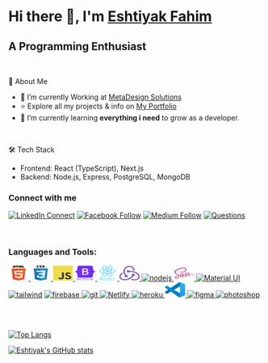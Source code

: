 # Hi there 👋, I'm [Eshtiyak Fahim](https://eshtiyak-fahim.online/)
## A Programming Enthusiast

<br/>

🚀 About Me
* 🔭 I’m currently Working at [MetaDesign Solutions](https://metadesignsolutions.com/)
* ⭐ Explore all my projects & info on [My Portfolio](https://eshtiyak-fahim.netlify.app/)
* 🌱 I’m currently learning **everything i need** to grow as a developer.
<br/>

🛠 Tech Stack
* Frontend: React (TypeScript), Next.js
* Backend: Node.js, Express, PostgreSQL, MongoDB

### Connect with me
[![LinkedIn Connect](https://img.shields.io/badge/%20-Connect-black?color=14171A&labelColor=212121&logo=linkedin&logoColor=ffffff)](https://www.linkedin.com/in/eshtiyak-fahim/) 
[![Facebook Follow](https://img.shields.io/badge/%20-Follow-black?color=14171A&labelColor=1976d2&logo=facebook&logoColor=ffffff)](https://fb.com/eshtiyak.fahim) 
[![Medium Follow](https://img.shields.io/badge/%20-Follow-black?color=14171A&labelColor=1976d2&logo=medium&logoColor=ffffff)](https://medium.com/@fahimesti) 
[![Questions](https://img.shields.io/badge/%20-Questions-black?color=14171A&labelColor=fff&logo=stackoverflow&logoColor=0c0d0e26)](https://stackoverflow.com/users/17685450/eshtiyak-fahim)

<br/>

### Languages and Tools:
[<img src="https://raw.githubusercontent.com/devicons/devicon/master/icons/html5/html5-original-wordmark.svg" alt="html5" width="40" height="30"/> ](https://www.w3.org/html) 
[<img src="https://raw.githubusercontent.com/devicons/devicon/master/icons/css3/css3-original-wordmark.svg" alt="css3" width="40" height="30"/> ](https://www.w3schools.com/css) 
[<img src="https://raw.githubusercontent.com/devicons/devicon/master/icons/javascript/javascript-original.svg" alt="javascript" width="40" height="30"/> ](https://developer.mozilla.org/en-US/docs/Web/JavaScript) 
[<img src="https://raw.githubusercontent.com/devicons/devicon/master/icons/bootstrap/bootstrap-plain-wordmark.svg" alt="bootstrap" width="40" height="30"/> ](https://getbootstrap.com/) 
[<img src="https://raw.githubusercontent.com/devicons/devicon/master/icons/react/react-original-wordmark.svg" alt="react" width="40" height="30"/> ](https://reactjs.org) 
[<img src="https://raw.githubusercontent.com/devicons/devicon/master/icons/redux/redux-original.svg" alt="redux" width="40" height="30"/> ](https://redux.js.org) 
[<img src="https://www.vectorlogo.zone/logos/nodejs/nodejs-icon.svg" alt="nodejs" width="40" height="30"/> ](https://nodejs.org) 
[<img src="https://raw.githubusercontent.com/devicons/devicon/master/icons/sass/sass-original.svg" alt="sass" width="40" height="30"/> ](https://sass-lang.com) 
[<img src="https://eshtiyak-fahim.netlify.app/static/media/material-ui.8e8d37c6.8e8d37c6.svg" alt="Material UI" width="40" height="30"/> ](https://material-ui.com/) 
[<img src="https://www.vectorlogo.zone/logos/tailwindcss/tailwindcss-icon.svg" alt="tailwind" width="40" height="30"/>](https://tailwindcss.com) 
[<img src="https://www.vectorlogo.zone/logos/firebase/firebase-icon.svg" alt="firebase" width="40" height="30"/> ](https://firebase.google.com) 
[<img src="https://www.vectorlogo.zone/logos/git-scm/git-scm-icon.svg" alt="git" width="40" height="30"/> ](https://git-scm.com) 
[<img src="https://www.vectorlogo.zone/logos/netlify/netlify-icon.svg" alt="Netlify" width="40" height="30"/> ](https://www.netlify.com/) 
[<img src="https://www.vectorlogo.zone/logos/heroku/heroku-icon.svg" alt="heroku" width="40" height="30"/> ](https://heroku.com) 
[<img src="https://raw.githubusercontent.com/github/explore/80688e429a7d4ef2fca1e82350fe8e3517d3494d/topics/visual-studio-code/visual-studio-code.png" alt="Visual Studio Code" width="40" height="30"/> ](https://code.visualstudio.com) 
[<img src="https://www.vectorlogo.zone/logos/figma/figma-icon.svg" alt="figma" width="40" height="30"/> ](https://www.figma.com) 
[<img src="https://eshtiyak-fahim.netlify.app/static/media/adobe-photoshop.3c5835d6.3c5835d6.svg" alt="photoshop" width="40" height="30"/> ](https://www.photoshop.com/en)

<br/>
<br/>

[![Top Langs](https://github-readme-stats.vercel.app/api/top-langs/?username=fahimeshti&layout=compact)](https://github.com/fahimeshti)


[![Eshtiyak's GitHub stats](https://github-readme-stats.vercel.app/api?username=fahimeshti&count_private=true&show_icons=true)](https://github.com/fahimeshti)
